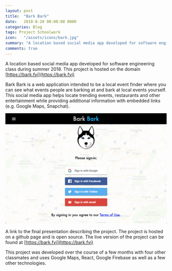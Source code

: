 ```yaml
---
layout: post
title:  "Bark Bark"
date:   2018-8-20 00:00:00 0000
categories: Blog
tags: Project Schoolwork
icon:   "/assets/icons/bark.jpg"
summary: "A location based social media app developed for software engineering class during summer 2018. This project is hosted on the domain https://bark.fyi"
comments: true
---
```


A location based social media app developed for software engineering class during summer 2018. This project is hosted on the domain [https://bark.fyi](https://bark.fyi)

Bark Bark is a web application intended to be a local event finder where you can see what events people are barking at and bark at local events yourself. This social media app helps locate trending events, restaurants and other entertainment while providing additional information with embedded links (e.g. Google Maps, Snapchat).

![Website Homepage](/assets/projects/bark-bark/bark-homepage.png)

A link to the final presentation describing the project. The project is hosted on a github page and is open source. The live version of the project can be found at [https://bark.fyi](https://bark.fyi)

This project was developed over the course of a few months with four other classmates and uses Google Maps, React, Google Firebase as well as a few other technologies.

